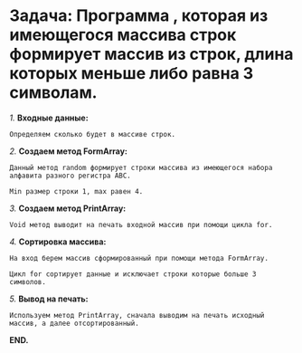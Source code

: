 # Задача: Программа , которая из имеющегося массива строк формирует массив из строк, длина которых меньше либо равна 3 символам.

*1.* **Входные данные:**

    Определяем сколько будет в массиве строк.

*2.* **Создаем метод FormArray:**

    Данный метод random формирует строки массива из имеющегося набора алфавита разного регистра ABC. 

    Min размер строки 1, max равен 4.

*3.* **Создаем метод PrintArray:**

    Void метод выводит на печать входной массив при помощи цикла for.
    
*4.* **Сортировка массива:**

    На вход берем массив сформированный при помощи метода FormArray.
    
    Цикл for сортирует данные и исключает строки которые больше 3 символов.
    
 *5.* **Вывод на печать:**
 
    Используем метод PrintArray, сначала выводим на печать исходный массив, а далее отсортированный.
    
__END.__
